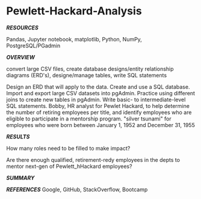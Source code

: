 # Pewlett-Hackard-Analysis

***RESOURCES***

Pandas, Jupyter notebook, matplotlib, Python, NumPy, PostgreSQL/PGadmin

***OVERVIEW***

convert large CSV files, create database designs/entity relationship diagrams (ERD's), designe/manage tables, write SQL statements

Design an ERD that will apply to the data.
Create and use a SQL database.
Import and export large CSV datasets into pgAdmin.
Practice using different joins to create new tables in pgAdmin.
Write basic- to intermediate-level SQL statements.
Bobby, HR analyst for Pewlet Hackard, to help determine the number of retiring employees per title, and identify employees who are eligible to participate in a mentorship program. "silver tsunami" for employees who were born between January 1, 1952 and December 31, 1955

***RESULTS***

How many roles need to be filled to make impact?

Are there enough qualified, retirement-redy employees in the depts to mentor next-gen of Pewlett_hHackard employees?

***SUMMARY***

***REFERENCES*** Google, GitHub, StackOverflow, Bootcamp
